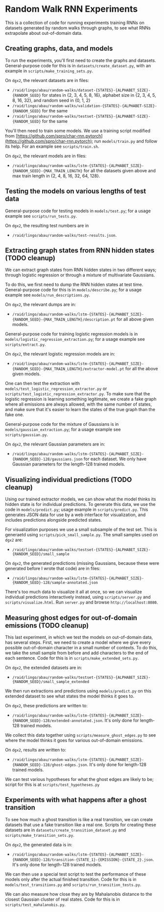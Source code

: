 Random Walk RNN Experiments
===========================

This is a collection of code for running experiments training RNNs on datasets generated by random walks through graphs, to see what RNNs extrapolate
about out-of-domain data.

## Creating graphs, data, and models

To run the experiments, you'll first need to create the graphs and datasets. General-purpose code for this is in `datasets/create_dataset.py`, with an example in `scripts/make_training_sets.py`.

On `dgx2`, the relevant datasets are in files:
  - `/raid/lingo/abau/random-walks/dataset-{STATES}-{ALPHABET_SIZE}-{RANDOM_SEED}` for states in {2, 3, 4, 5, 8, 16}, alphabet size in {2, 3, 4, 5, 8, 16, 32}, and random seed in {0, 1, 2}
  - `/raid/lingo/abau/random-walks/validation-{STATES}-{ALPHABET-SIZE}-{RANDOM_SEED}` for the same
  - `/raid/lingo/abau/random-walks/testset-{STATES}-{ALPHABET-SIZE}-{RANDOM_SEED}` for the same

You'll then need to train some models. We use a training script modified from [https://github.com/spro/char-rnn.pytorch](https://github.com/spro/char-rnn.pytorch); run `models/train.py` and follow its help. For an example see `scripts/train.sh`.

On `dgx2`, the relevant models are in files:
  - `/raid/lingo/abau/random-walks/lstm-{STATES}-{ALPHABET_SIZE}-{RANDOM_SEED}-{MAX_TRAIN_LENGTH}` for all the datasets given above and max train length in {2, 4, 8, 16, 32, 64, 128}.

## Testing the models on various lengths of test data

General-purpose code for testing models in `models/test.py`; for a usage example see `scripts/run_tests.py`.

On `dgx2`, the resulting test numbers are in
  - `/raid/lingo/abau/random-walks/test-results.json`.

## Extracting graph states from RNN hidden states (TODO cleanup)

We can extract graph states from RNN hidden states in two different ways; through logistic regression or through a mixture of multivariate Gaussians.

To do this, we first need to dump the RNN hidden states at test time. General-purpose code for this is in `models/describe.py`; for a usage example see `models/run_descriptions.py`.

On `dgx2`, the relevant dumps are in:
  - `/raid/lingo/abau/random-walks/lstm-{STATES}-{ALPHABET_SIZE}-{RANDOM_SEED}-{MAX_TRAIN_LENGTH}/description.pt` for all above given models.

General-purpose code for training logistic regression models is in `models/logistic_regression_extraction.py`; for a usage example see `scripts/extract.py`.

On `dgx2`, the relevant logistic regression models are in:
  - `/raid/lingo/abau/random-walks/lstm-{STATES}-{ALPHABET_SIZE}-{RANDOM_SEED}-{MAX_TRAIN_LENGTH}/extractor-model.pt` for all the above given models.

One can then test the extraction with `models/test_logistic_regression_extractor.py` or `scripts/test_logistic_regression_extractor.py`. To make sure that the logistic regression is learning something legitimate, we create a fake graph where all emissions are always allowed, with the same number of states, and make sure that it's easier to learn the states of the true graph than the fake one.

General-purpose code for the mixture of Gaussians is in `models/gaussian_extraction.py`; for a usage example see `scripts/gaussian.py`.

On `dgx2`, the relevant Gaussian parameters are in:
  - `/raid/lingo/abau/random-walks/lstm-{STATES}-{ALPHABET_SIZE}-{RANDOM_SEED}-128/gaussians.json` for each dataset. We only have Gaussian parameters for the length-128 trained models.

## Visualizing individual predictions (TODO cleanup)

Using our trained extractor models, we can show what the model thinks its hidden state is for individual predictions. To generate this data, we use the code in `models/predict.py`; usage example in `scripts/predict.py`. This generates JSON data for use by a web interface for visualization, and includes predictions alongside predicted states.

For visualization purposes we use a small subsample of the test set. This is generaetd using `scripts/pick_small_sample.py`. The small samples used on `dgx2` are:
  - `/raid/lingo/abau/random-walks/testset-{STATES}-{ALPHABET_SIZE}-{RANDOM_SEED}/small_sample`

On `dgx2`, the generated predictions (missing Gaussians, because these were generated before I wrote that code) are in files:
  - `/raid/lingo/abau/random-walks/lstm-{STATES}-{ALPHABET_SIZE}-{RANDOM_SEED}-128/sample-annotated.json`

There's too much data to visualize it all at once, so we can visualize individual predictions interactively instead, using `scripts/server.py` and `scripts/visualize.html`. Run `server.py` and browse `http://localhost:8080`.

## Measuring ghost edges for out-of-domain emissions (TODO cleanup)

This last experiment, in which we test the models on out-of-domain data, has several steps. First, we need to create a model where we give every possible out-of-domain character in a small number of contexts. To do this, we take the small sample from before and add characters to the end of each sentence. Code for this is in `scripts/make_extended_sets.py`.

On `dgx2`, the extended datasets are in:
  - `/raid/lingo/abau/random-walks/testset-{STATES}-{ALPHABET_SIZE}-{RANDOM_SEED}/small_sample_extended`

We then run extractions and predictions using `models/predict.py` on this extended dataset to see what states the model thinks it goes to.

On `dgx2`, these predictions are written to:
  - `/raid/lingo/abau/random-walks/lstm-{STATES}-{ALPHABET_SIZE}-{RANDOM_SEED}-128/extended-annotated.json`. It's only done for length-128 trained models.

We collect this data together using `scripts/measure_ghost_edges.py` to see where the model thinks it goes for various out-of-domain emissions.

On `dgx2`, results are written to:
  - `/raid/lingo/abau/random-walks/lstm-{STATES}-{ALPHABET_SIZE}-{RANDOM_SEED}-128/ghost-edges.json`. It's only done for length-128 trained models.

We can test various hypotheses for what the ghost edges are likely to be; script for this is at `scripts/test_hypotheses.py`

## Experiments with what happens after a ghost transition

To see how much a ghost transition is like a real transition, we can create datasets that use a fake transition like a real one. Scripts for creating these datasets are in `datasets/create_transition_dataset.py` and `scripts/make_transition_sets.py`.

On `dgx2`, the generated data is in:
  - `/raid/lingo/abau/random-walks/lstm-{STATES}-{ALPHABET_SIZE}-{RANDOM_SEED}-128/transition-{STATE_1}-{EMISSION}-{STATE_2}.json`. It's only done for length-128 trained models.

We can then use a special test script to test the performance of these models only after the actual finished transition. Code for this is in `models/test_transitions.py` and `scripts/run_transition_tests.py`.

We can also measure how close they are by Mahalanobis distance to the closest Gaussian cluster of real states. Code for this is in `scripts/test_mahalanobis.py`.
